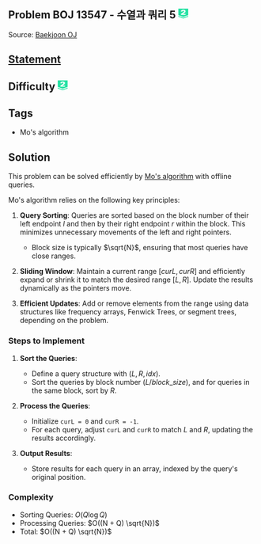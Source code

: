 ## Problem BOJ 13547 - 수열과 쿼리 5 <img src="../../boj-icon/plat2.svg" alt="Platinum 2" width="20" height="20">
Source: [Baekjoon OJ](https://www.acmicpc.net/problem/13547)

## [Statement](https://www.acmicpc.net/problem/13547)

## Difficulty <img src="../../boj-icon/plat2.svg" alt="Platinum 2" width="20" height="20">

## Tags
- Mo's algorithm


## Solution
This problem can be solved efficiently by [Mo's algorithm](../../library/MoAlgorithm/) with offline queries.

Mo's algorithm relies on the following key principles:
1. **Query Sorting**: Queries are sorted based on the block number of their left endpoint $l$ and then by their right endpoint $r$ within the block. This minimizes unnecessary movements of the left and right pointers.
   - Block size is typically $\sqrt{N}$, ensuring that most queries have close ranges.

2. **Sliding Window**: Maintain a current range $[curL, curR]$ and efficiently expand or shrink it to match the desired range $[L, R]$. Update the results dynamically as the pointers move.

3. **Efficient Updates**: Add or remove elements from the range using data structures like frequency arrays, Fenwick Trees, or segment trees, depending on the problem.

### Steps to Implement
1. **Sort the Queries**:
   - Define a query structure with $(L, R, idx)$.
   - Sort the queries by block number $(L / block\_size)$, and for queries in the same block, sort by $R$.

2. **Process the Queries**:
   - Initialize `curL = 0` and `curR = -1`.
   - For each query, adjust `curL` and `curR` to match $L$ and $R$, updating the results accordingly.

3. **Output Results**:
   - Store results for each query in an array, indexed by the query's original position.

### Complexity
- Sorting Queries: $O(Q \log Q)$
- Processing Queries: $O((N + Q) \sqrt{N})$
- Total: $O((N + Q) \sqrt{N})$
